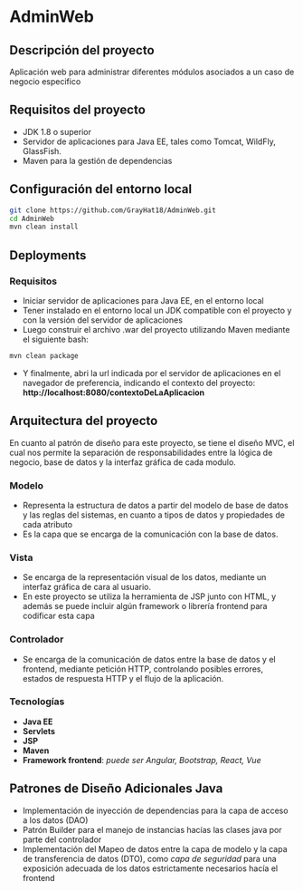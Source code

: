 # AdminWeb

## Descripción del proyecto
Aplicación web para administrar diferentes módulos asociados a un caso de negocio especifico

## Requisitos del proyecto
- JDK 1.8 o superior
- Servidor de aplicaciones para Java EE, tales como Tomcat, WildFly, GlassFish.
- Maven para la gestión de dependencias


## Configuración del entorno local
```bash
git clone https://github.com/GrayHat18/AdminWeb.git
cd AdminWeb
mvn clean install
```

## Deployments
### Requisitos
- Iniciar servidor de aplicaciones para Java EE, en el entorno local
- Tener instalado en el entorno local un JDK compatible con el proyecto y con la versión del servidor de aplicaciones
- Luego construir el archivo .war del proyecto utilizando Maven mediante el siguiente bash:

```bash
mvn clean package
```

- Y finalmente, abri la url indicada por el servidor de aplicaciones en el navegador de preferencia, indicando el contexto del proyecto: **http://localhost:8080/contextoDeLaAplicacion**

  
## Arquitectura del proyecto
En cuanto al patrón de diseño para este proyecto, se tiene el diseño MVC, el cual nos permite la separación de responsabilidades entre la lógica de negocio, base de datos y la interfaz gráfica de cada modulo.

### Modelo
- Representa la estructura de datos a partir del modelo de base de datos y las reglas del sistemas, en cuanto a tipos de datos y propiedades de cada atributo
- Es la capa que se encarga de la comunicación con la base de datos.

### Vista
- Se encarga de la representación visual de los datos, mediante un interfaz gráfica de cara al usuario.
- En este proyecto se utiliza la herramienta de JSP junto con HTML, y además se puede incluir algún framework o librería frontend para codificar esta capa

### Controlador
- Se encarga de la comunicación de datos entre la base de datos y el frontend, mediante petición HTTP, controlando posibles errores, estados de respuesta HTTP y el flujo de la aplicación.

### Tecnologías
- **Java EE**
- **Servlets**
- **JSP**
- **Maven**
- **Framework frontend**: *puede ser Angular, Bootstrap, React, Vue*


## Patrones de Diseño Adicionales Java
- Implementación de inyección de dependencias para la capa de acceso a los datos (DAO)
- Patrón Builder para el manejo de instancias hacías las clases java por parte del controlador
- Implementación del Mapeo de datos entre la capa de modelo y la capa de transferencia de datos (DTO), como *capa de seguridad* para una exposición adecuada de los datos estrictamente necesarios hacía el frontend


